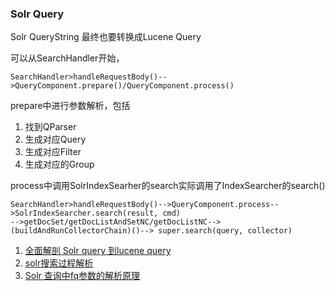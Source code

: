 ### Solr Query 

Solr QueryString 最终也要转换成Lucene Query

可以从SearchHandler开始，

```
SearchHandler>handleRequestBody()-->QueryComponent.prepare()/QueryComponent.process()
```
prepare中进行参数解析，包括
>
1. 找到QParser
2. 生成对应Query
3. 生成对应Filter
4. 生成对应的Group

process中调用SolrIndexSearher的search实际调用了IndexSearcher的search()

```
SearchHandler>handleRequestBody()-->QueryComponent.process-->SolrIndexSearcher.search(result, cmd)
-->getDocSet/getDocListAndSetNC/getDocListNC-->(buildAndRunCollectorChain)()--> super.search(query, collector)
```

>
1. [全面解剖 Solr query 到lucene query](http://blog.sina.com.cn/s/blog_4d58e3c001017ynp.html)
2. [solr搜索过程解析](http://blog.csdn.net/morningsun1990/article/details/48541465)
3. [Solr 查询中fq参数的解析原理](http://blog.sina.com.cn/s/blog_56fd58ab0100v3up.html)


